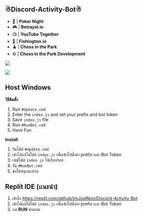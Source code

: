 ## ☃Discord-Activity-Bot☃

- :game_die: | **Poker Night**
- :video_game:  | **Betrayal.io**
- :tv: | **YouTube Together** 
- :diving_mask: | **Fishington.io** 
- :chess_pawn: | **Chess in the Park** 
- :gear: | **Chess in the Park Development**

![](https://cdn.discordapp.com/attachments/887363452304261140/895248975379197962/unknown.png)

![](https://cdn.discordapp.com/attachments/887363452304261140/895249088755413012/unknown.png)

## Host Windows

**วิธีติดตั้ง**

1) Run ` #Update.cmd `
2) Enter the ` index.js ` and set your prefix and bot token
3) Save ` index.js ` file
4) Run ` #RunBot.cmd `
5) Have Fun

**Install**

1) รันไฟล์ ` #Update.cmd `
2) เข้าไปเเก้ไขไฟล์ ` index.js ` เพื่อเข้าไปตั่งค่า prefix เเละ Bot Token
3) เซฟไฟล์ ` index.js ` ให้เรียบร้อย
4) รัน ` #RunBot.cmd `
5) ขอให้สนุกนะค้าบ

## Replit IDE (เเนะนำ)

1) เข้าลิ้ง  https://replit.com/github/ImJustNon/Discord-Activity-Bot
2) เข้าไปเเก้ไขไฟล์ ` index.js ` เพื่อเข้าไปตั่งค่า prefix เเละ Bot Token
3) กด **RUN** ด้านบน
